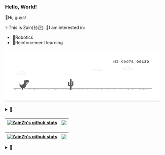 ### Hello, World!
👋Hi, guys! 

✨This is Zain(孙正).
🤔I am interested in:
- 🤖️Robotics 
- 🧠Reinforcement learning


![Dino](https://raw.githubusercontent.com/praveenscience/praveenscience/master/dino.gif)

<details>
<summary>🌱</summary>
<pre><code>

<!--START_SECTION:waka-->
**I'm an Early 🐤** 

```text
🌞 Morning    45 commits     ██░░░░░░░░░░░░░░░░░░░░░░░   9.66% 
🌆 Daytime    251 commits    █████████████░░░░░░░░░░░░   53.86% 
🌃 Evening    161 commits    ████████░░░░░░░░░░░░░░░░░   34.55% 
🌙 Night      9 commits      ░░░░░░░░░░░░░░░░░░░░░░░░░   1.93%

```
📅 **I'm Most Productive on Thursday** 

```text
Monday       74 commits     ████░░░░░░░░░░░░░░░░░░░░░   15.88% 
Tuesday      54 commits     ███░░░░░░░░░░░░░░░░░░░░░░   11.59% 
Wednesday    100 commits    █████░░░░░░░░░░░░░░░░░░░░   21.46% 
Thursday     126 commits    ██████░░░░░░░░░░░░░░░░░░░   27.04% 
Friday       77 commits     ████░░░░░░░░░░░░░░░░░░░░░   16.52% 
Saturday     22 commits     █░░░░░░░░░░░░░░░░░░░░░░░░   4.72% 
Sunday       13 commits     ░░░░░░░░░░░░░░░░░░░░░░░░░   2.79%

```


📊 **This Week I Spent My Time On** 

```text
⌚︎ Time Zone: Asia/Shanghai

💬 Programming Languages: 
Python                   10 hrs 47 mins      ████████████████████░░░░░   80.66% 
YAML                     1 hr 16 mins        ██░░░░░░░░░░░░░░░░░░░░░░░   9.55% 
reStructuredText         34 mins             █░░░░░░░░░░░░░░░░░░░░░░░░   4.26% 
Text                     33 mins             █░░░░░░░░░░░░░░░░░░░░░░░░   4.19% 
JSON                     7 mins              ░░░░░░░░░░░░░░░░░░░░░░░░░   0.91%

🔥 Editors: 
PyCharm                  12 hrs 42 mins      ███████████████████████░░   94.98% 
CLion                    34 mins             █░░░░░░░░░░░░░░░░░░░░░░░░   4.26% 
VS Code                  6 mins              ░░░░░░░░░░░░░░░░░░░░░░░░░   0.76%

💻 Operating System: 
Linux                    13 hrs 22 mins      █████████████████████████   100.0%

```

**I Mostly Code in Python** 

```text
Python                   10 repos            █████████████░░░░░░░░░░░░   52.63% 
C++                      6 repos             ████████░░░░░░░░░░░░░░░░░   31.58% 
Jupyter Notebook         2 repos             ██░░░░░░░░░░░░░░░░░░░░░░░   10.53% 
C                        1 repo              █░░░░░░░░░░░░░░░░░░░░░░░░   5.26%

```



 Last Updated on 29/11/2022 01:41:19 UTC
<!--END_SECTION:waka-->
</code></pre>
</details>



#### 
| <a href="https://github.com/ZainZh/github-readme-stats"><img align="center" src="https://github-readme-stats-an0fxpx8x-zainzh.vercel.app/api/top-langs/?username=ZainZh&layout=compact&show_icons=true&include_all_commits=true&theme=buefy&hide_border=true" alt="ZainZh's github stats" /></a> | <a href="https://github.com/ZainZh/github-readme-stats"><img align="center" src="https://github-readme-stats-an0fxpx8x-zainzh.vercel.app/api/wakatime?username=ZainZh&layout=compact&theme=buefy&hide_border=true&langs_count=8" /></a> |
| ------------- | ------------- |

#### 
| <a href="https://github.com/ZainZh/github-readme-stats"><img align="center" src="https://github-readme-stats-an0fxpx8x-zainzh.vercel.app/api?username=ZainZh&show_icons=true&include_all_commits=true&theme=buefy&hide_border=true" alt="ZainZh's github stats" /></a> | <a href="https://github.com/ZainZh/github-readme-stats"><img align="center" src="https://github-readme-streak-stats.herokuapp.com/?user=ZainZh&layout=compact&theme=buefy&hide_border=true" /></a> |
| --- | --- |


<details>
<summary>💬</summary>
<pre><code>

Most Used Languages: The language that I used most in all projects.
Wakatime Stats: My working time stats in the past fourteen days.
Github stats: My growth process.
</code></pre>
</details>

<!--
**ZainZh/ZainZh** is a ✨ _special_ ✨ repository because its `README.md` (this file) appears on your GitHub profile.

Here are some ideas to get you started:

- 🔭 I’m currently working on ...
- 🌱 I’m currently learning ...
- 👯 I’m looking to collaborate on ...
- 🤔 I’m looking for help with ...
- 💬 Ask me about ...
- 📫 How to reach me: ...
- 😄 Pronouns: ...
- ⚡ Fun fact: ...
-->
